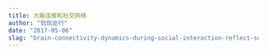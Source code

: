 ```yaml
---
title: 大脑连接和社交网络
author: "侃侃迩行"
date: "2017-05-06"
slag: "brain-connectivity-dynamics-during-social-interaction-reflect-social-network-structure"
---
```

